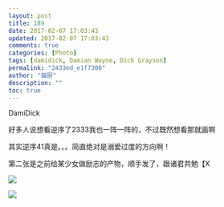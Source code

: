 ```yaml
---
layout: post
title: 189
date: 2017-02-07 17:03:43
updated: 2017-02-07 17:03:43
comments: true
categories: [Photo]
tags: [damidick, Damian Wayne, Dick Grayson]
permalink: "2433ed_e1f7306"
author: "猫厨"
description: ""
toc: true
---
```


<p>DamiDick</p> 
<p>好多人说想看逆序了2333我也一阵一阵的，不过既然想看那就画啊</p> 
<p>其实逆序41真是。。。简直绝对是溺爱过度的方向啊！</p> 
<p>第二张是之前给某少女做励志的产物，顺手发了，跟诸君共勉【X</p>

![](https://nos.netease.com/imglf1/img/cVZNdzJtQk9JV2VmY2RLMC9nNy9EZ0FvSGhsc3JMeUpYME1aZkhsWDZ4WFkwNS96dHFiZzlRPT0.jpg)

![](https://nos.netease.com/imglf2/img/cVZNdzJtQk9JV2VmY2RLMC9nNy9EcExHemt5ODBsWGdLZHRhNmxNekZsb2xXMURYUGVPQTZnPT0.jpg)